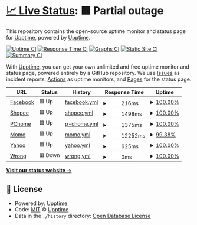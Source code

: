 # [📈 Live Status](https://demo.upptime.js.org): <!--live status--> **🟧 Partial outage**

This repository contains the open-source uptime monitor and status page for [Upptime](https://upptime.js.org), powered by [Upptime](https://github.com/upptime/upptime).

[![Uptime CI](https://github.com/upptime/upptime/workflows/Uptime%20CI/badge.svg)](https://github.com/upptime/upptime/actions?query=workflow%3A%22Uptime+CI%22)
[![Response Time CI](https://github.com/upptime/upptime/workflows/Response%20Time%20CI/badge.svg)](https://github.com/upptime/upptime/actions?query=workflow%3A%22Response+Time+CI%22)
[![Graphs CI](https://github.com/upptime/upptime/workflows/Graphs%20CI/badge.svg)](https://github.com/upptime/upptime/actions?query=workflow%3A%22Graphs+CI%22)
[![Static Site CI](https://github.com/upptime/upptime/workflows/Static%20Site%20CI/badge.svg)](https://github.com/upptime/upptime/actions?query=workflow%3A%22Static+Site+CI%22)
[![Summary CI](https://github.com/upptime/upptime/workflows/Summary%20CI/badge.svg)](https://github.com/upptime/upptime/actions?query=workflow%3A%22Summary+CI%22)

With [Upptime](https://upptime.js.org), you can get your own unlimited and free uptime monitor and status page, powered entirely by a GitHub repository. We use [Issues](https://github.com/upptime/upptime/issues) as incident reports, [Actions](https://github.com/upptime/upptime/actions) as uptime monitors, and [Pages](https://demo.upptime.js.org) for the status page.

<!--start: status pages-->
<!-- This summary is generated by Upptime (https://github.com/upptime/upptime) -->
<!-- Do not edit this manually, your changes will be overwritten -->
<!-- prettier-ignore -->
| URL | Status | History | Response Time | Uptime |
| --- | ------ | ------- | ------------- | ------ |
| <img alt="" src="https://favicons.githubusercontent.com/www.facebook.com" height="13"> [Facebook](https://www.facebook.com/) | 🟩 Up | [facebook.yml](https://github.com/EricwangTJ/Upptime/commits/HEAD/history/facebook.yml) | <details><summary><img alt="Response time graph" src="./graphs/facebook/response-time-week.png" height="20"> 216ms</summary><br><a href="https://demo.upptime.js.org/history/facebook"><img alt="Response time 216" src="https://img.shields.io/endpoint?url=https%3A%2F%2Fraw.githubusercontent.com%2FEricwangTJ%2FUpptime%2FHEAD%2Fapi%2Ffacebook%2Fresponse-time.json"></a><br><a href="https://demo.upptime.js.org/history/facebook"><img alt="24-hour response time 417" src="https://img.shields.io/endpoint?url=https%3A%2F%2Fraw.githubusercontent.com%2FEricwangTJ%2FUpptime%2FHEAD%2Fapi%2Ffacebook%2Fresponse-time-day.json"></a><br><a href="https://demo.upptime.js.org/history/facebook"><img alt="7-day response time 216" src="https://img.shields.io/endpoint?url=https%3A%2F%2Fraw.githubusercontent.com%2FEricwangTJ%2FUpptime%2FHEAD%2Fapi%2Ffacebook%2Fresponse-time-week.json"></a><br><a href="https://demo.upptime.js.org/history/facebook"><img alt="30-day response time 216" src="https://img.shields.io/endpoint?url=https%3A%2F%2Fraw.githubusercontent.com%2FEricwangTJ%2FUpptime%2FHEAD%2Fapi%2Ffacebook%2Fresponse-time-month.json"></a><br><a href="https://demo.upptime.js.org/history/facebook"><img alt="1-year response time 216" src="https://img.shields.io/endpoint?url=https%3A%2F%2Fraw.githubusercontent.com%2FEricwangTJ%2FUpptime%2FHEAD%2Fapi%2Ffacebook%2Fresponse-time-year.json"></a></details> | <details><summary><a href="https://demo.upptime.js.org/history/facebook">100.00%</a></summary><a href="https://demo.upptime.js.org/history/facebook"><img alt="All-time uptime 100.00%" src="https://img.shields.io/endpoint?url=https%3A%2F%2Fraw.githubusercontent.com%2FEricwangTJ%2FUpptime%2FHEAD%2Fapi%2Ffacebook%2Fuptime.json"></a><br><a href="https://demo.upptime.js.org/history/facebook"><img alt="24-hour uptime 100.00%" src="https://img.shields.io/endpoint?url=https%3A%2F%2Fraw.githubusercontent.com%2FEricwangTJ%2FUpptime%2FHEAD%2Fapi%2Ffacebook%2Fuptime-day.json"></a><br><a href="https://demo.upptime.js.org/history/facebook"><img alt="7-day uptime 100.00%" src="https://img.shields.io/endpoint?url=https%3A%2F%2Fraw.githubusercontent.com%2FEricwangTJ%2FUpptime%2FHEAD%2Fapi%2Ffacebook%2Fuptime-week.json"></a><br><a href="https://demo.upptime.js.org/history/facebook"><img alt="30-day uptime 100.00%" src="https://img.shields.io/endpoint?url=https%3A%2F%2Fraw.githubusercontent.com%2FEricwangTJ%2FUpptime%2FHEAD%2Fapi%2Ffacebook%2Fuptime-month.json"></a><br><a href="https://demo.upptime.js.org/history/facebook"><img alt="1-year uptime 100.00%" src="https://img.shields.io/endpoint?url=https%3A%2F%2Fraw.githubusercontent.com%2FEricwangTJ%2FUpptime%2FHEAD%2Fapi%2Ffacebook%2Fuptime-year.json"></a></details>
| <img alt="" src="https://favicons.githubusercontent.com/shopee.tw" height="13"> [Shopee](https://shopee.tw/) | 🟩 Up | [shopee.yml](https://github.com/EricwangTJ/Upptime/commits/HEAD/history/shopee.yml) | <details><summary><img alt="Response time graph" src="./graphs/shopee/response-time-week.png" height="20"> 1498ms</summary><br><a href="https://demo.upptime.js.org/history/shopee"><img alt="Response time 1498" src="https://img.shields.io/endpoint?url=https%3A%2F%2Fraw.githubusercontent.com%2FEricwangTJ%2FUpptime%2FHEAD%2Fapi%2Fshopee%2Fresponse-time.json"></a><br><a href="https://demo.upptime.js.org/history/shopee"><img alt="24-hour response time 1730" src="https://img.shields.io/endpoint?url=https%3A%2F%2Fraw.githubusercontent.com%2FEricwangTJ%2FUpptime%2FHEAD%2Fapi%2Fshopee%2Fresponse-time-day.json"></a><br><a href="https://demo.upptime.js.org/history/shopee"><img alt="7-day response time 1498" src="https://img.shields.io/endpoint?url=https%3A%2F%2Fraw.githubusercontent.com%2FEricwangTJ%2FUpptime%2FHEAD%2Fapi%2Fshopee%2Fresponse-time-week.json"></a><br><a href="https://demo.upptime.js.org/history/shopee"><img alt="30-day response time 1498" src="https://img.shields.io/endpoint?url=https%3A%2F%2Fraw.githubusercontent.com%2FEricwangTJ%2FUpptime%2FHEAD%2Fapi%2Fshopee%2Fresponse-time-month.json"></a><br><a href="https://demo.upptime.js.org/history/shopee"><img alt="1-year response time 1498" src="https://img.shields.io/endpoint?url=https%3A%2F%2Fraw.githubusercontent.com%2FEricwangTJ%2FUpptime%2FHEAD%2Fapi%2Fshopee%2Fresponse-time-year.json"></a></details> | <details><summary><a href="https://demo.upptime.js.org/history/shopee">100.00%</a></summary><a href="https://demo.upptime.js.org/history/shopee"><img alt="All-time uptime 100.00%" src="https://img.shields.io/endpoint?url=https%3A%2F%2Fraw.githubusercontent.com%2FEricwangTJ%2FUpptime%2FHEAD%2Fapi%2Fshopee%2Fuptime.json"></a><br><a href="https://demo.upptime.js.org/history/shopee"><img alt="24-hour uptime 100.00%" src="https://img.shields.io/endpoint?url=https%3A%2F%2Fraw.githubusercontent.com%2FEricwangTJ%2FUpptime%2FHEAD%2Fapi%2Fshopee%2Fuptime-day.json"></a><br><a href="https://demo.upptime.js.org/history/shopee"><img alt="7-day uptime 100.00%" src="https://img.shields.io/endpoint?url=https%3A%2F%2Fraw.githubusercontent.com%2FEricwangTJ%2FUpptime%2FHEAD%2Fapi%2Fshopee%2Fuptime-week.json"></a><br><a href="https://demo.upptime.js.org/history/shopee"><img alt="30-day uptime 100.00%" src="https://img.shields.io/endpoint?url=https%3A%2F%2Fraw.githubusercontent.com%2FEricwangTJ%2FUpptime%2FHEAD%2Fapi%2Fshopee%2Fuptime-month.json"></a><br><a href="https://demo.upptime.js.org/history/shopee"><img alt="1-year uptime 100.00%" src="https://img.shields.io/endpoint?url=https%3A%2F%2Fraw.githubusercontent.com%2FEricwangTJ%2FUpptime%2FHEAD%2Fapi%2Fshopee%2Fuptime-year.json"></a></details>
| <img alt="" src="https://favicons.githubusercontent.com/shopping.pchome.com.tw" height="13"> [PChome](https://shopping.pchome.com.tw/) | 🟩 Up | [p-chome.yml](https://github.com/EricwangTJ/Upptime/commits/HEAD/history/p-chome.yml) | <details><summary><img alt="Response time graph" src="./graphs/p-chome/response-time-week.png" height="20"> 1375ms</summary><br><a href="https://demo.upptime.js.org/history/p-chome"><img alt="Response time 1375" src="https://img.shields.io/endpoint?url=https%3A%2F%2Fraw.githubusercontent.com%2FEricwangTJ%2FUpptime%2FHEAD%2Fapi%2Fp-chome%2Fresponse-time.json"></a><br><a href="https://demo.upptime.js.org/history/p-chome"><img alt="24-hour response time 1632" src="https://img.shields.io/endpoint?url=https%3A%2F%2Fraw.githubusercontent.com%2FEricwangTJ%2FUpptime%2FHEAD%2Fapi%2Fp-chome%2Fresponse-time-day.json"></a><br><a href="https://demo.upptime.js.org/history/p-chome"><img alt="7-day response time 1375" src="https://img.shields.io/endpoint?url=https%3A%2F%2Fraw.githubusercontent.com%2FEricwangTJ%2FUpptime%2FHEAD%2Fapi%2Fp-chome%2Fresponse-time-week.json"></a><br><a href="https://demo.upptime.js.org/history/p-chome"><img alt="30-day response time 1375" src="https://img.shields.io/endpoint?url=https%3A%2F%2Fraw.githubusercontent.com%2FEricwangTJ%2FUpptime%2FHEAD%2Fapi%2Fp-chome%2Fresponse-time-month.json"></a><br><a href="https://demo.upptime.js.org/history/p-chome"><img alt="1-year response time 1375" src="https://img.shields.io/endpoint?url=https%3A%2F%2Fraw.githubusercontent.com%2FEricwangTJ%2FUpptime%2FHEAD%2Fapi%2Fp-chome%2Fresponse-time-year.json"></a></details> | <details><summary><a href="https://demo.upptime.js.org/history/p-chome">100.00%</a></summary><a href="https://demo.upptime.js.org/history/p-chome"><img alt="All-time uptime 100.00%" src="https://img.shields.io/endpoint?url=https%3A%2F%2Fraw.githubusercontent.com%2FEricwangTJ%2FUpptime%2FHEAD%2Fapi%2Fp-chome%2Fuptime.json"></a><br><a href="https://demo.upptime.js.org/history/p-chome"><img alt="24-hour uptime 100.00%" src="https://img.shields.io/endpoint?url=https%3A%2F%2Fraw.githubusercontent.com%2FEricwangTJ%2FUpptime%2FHEAD%2Fapi%2Fp-chome%2Fuptime-day.json"></a><br><a href="https://demo.upptime.js.org/history/p-chome"><img alt="7-day uptime 100.00%" src="https://img.shields.io/endpoint?url=https%3A%2F%2Fraw.githubusercontent.com%2FEricwangTJ%2FUpptime%2FHEAD%2Fapi%2Fp-chome%2Fuptime-week.json"></a><br><a href="https://demo.upptime.js.org/history/p-chome"><img alt="30-day uptime 100.00%" src="https://img.shields.io/endpoint?url=https%3A%2F%2Fraw.githubusercontent.com%2FEricwangTJ%2FUpptime%2FHEAD%2Fapi%2Fp-chome%2Fuptime-month.json"></a><br><a href="https://demo.upptime.js.org/history/p-chome"><img alt="1-year uptime 100.00%" src="https://img.shields.io/endpoint?url=https%3A%2F%2Fraw.githubusercontent.com%2FEricwangTJ%2FUpptime%2FHEAD%2Fapi%2Fp-chome%2Fuptime-year.json"></a></details>
| <img alt="" src="https://favicons.githubusercontent.com/www.momoshop.com.tw" height="13"> [Momo](https://www.momoshop.com.tw/main/Main.jsp) | 🟩 Up | [momo.yml](https://github.com/EricwangTJ/Upptime/commits/HEAD/history/momo.yml) | <details><summary><img alt="Response time graph" src="./graphs/momo/response-time-week.png" height="20"> 12252ms</summary><br><a href="https://demo.upptime.js.org/history/momo"><img alt="Response time 12252" src="https://img.shields.io/endpoint?url=https%3A%2F%2Fraw.githubusercontent.com%2FEricwangTJ%2FUpptime%2FHEAD%2Fapi%2Fmomo%2Fresponse-time.json"></a><br><a href="https://demo.upptime.js.org/history/momo"><img alt="24-hour response time 13769" src="https://img.shields.io/endpoint?url=https%3A%2F%2Fraw.githubusercontent.com%2FEricwangTJ%2FUpptime%2FHEAD%2Fapi%2Fmomo%2Fresponse-time-day.json"></a><br><a href="https://demo.upptime.js.org/history/momo"><img alt="7-day response time 12252" src="https://img.shields.io/endpoint?url=https%3A%2F%2Fraw.githubusercontent.com%2FEricwangTJ%2FUpptime%2FHEAD%2Fapi%2Fmomo%2Fresponse-time-week.json"></a><br><a href="https://demo.upptime.js.org/history/momo"><img alt="30-day response time 12252" src="https://img.shields.io/endpoint?url=https%3A%2F%2Fraw.githubusercontent.com%2FEricwangTJ%2FUpptime%2FHEAD%2Fapi%2Fmomo%2Fresponse-time-month.json"></a><br><a href="https://demo.upptime.js.org/history/momo"><img alt="1-year response time 12252" src="https://img.shields.io/endpoint?url=https%3A%2F%2Fraw.githubusercontent.com%2FEricwangTJ%2FUpptime%2FHEAD%2Fapi%2Fmomo%2Fresponse-time-year.json"></a></details> | <details><summary><a href="https://demo.upptime.js.org/history/momo">99.38%</a></summary><a href="https://demo.upptime.js.org/history/momo"><img alt="All-time uptime 99.38%" src="https://img.shields.io/endpoint?url=https%3A%2F%2Fraw.githubusercontent.com%2FEricwangTJ%2FUpptime%2FHEAD%2Fapi%2Fmomo%2Fuptime.json"></a><br><a href="https://demo.upptime.js.org/history/momo"><img alt="24-hour uptime 100.00%" src="https://img.shields.io/endpoint?url=https%3A%2F%2Fraw.githubusercontent.com%2FEricwangTJ%2FUpptime%2FHEAD%2Fapi%2Fmomo%2Fuptime-day.json"></a><br><a href="https://demo.upptime.js.org/history/momo"><img alt="7-day uptime 99.38%" src="https://img.shields.io/endpoint?url=https%3A%2F%2Fraw.githubusercontent.com%2FEricwangTJ%2FUpptime%2FHEAD%2Fapi%2Fmomo%2Fuptime-week.json"></a><br><a href="https://demo.upptime.js.org/history/momo"><img alt="30-day uptime 99.38%" src="https://img.shields.io/endpoint?url=https%3A%2F%2Fraw.githubusercontent.com%2FEricwangTJ%2FUpptime%2FHEAD%2Fapi%2Fmomo%2Fuptime-month.json"></a><br><a href="https://demo.upptime.js.org/history/momo"><img alt="1-year uptime 99.38%" src="https://img.shields.io/endpoint?url=https%3A%2F%2Fraw.githubusercontent.com%2FEricwangTJ%2FUpptime%2FHEAD%2Fapi%2Fmomo%2Fuptime-year.json"></a></details>
| <img alt="" src="https://favicons.githubusercontent.com/tw.yahoo.com" height="13"> [Yahoo](https://tw.yahoo.com/) | 🟩 Up | [yahoo.yml](https://github.com/EricwangTJ/Upptime/commits/HEAD/history/yahoo.yml) | <details><summary><img alt="Response time graph" src="./graphs/yahoo/response-time-week.png" height="20"> 625ms</summary><br><a href="https://demo.upptime.js.org/history/yahoo"><img alt="Response time 625" src="https://img.shields.io/endpoint?url=https%3A%2F%2Fraw.githubusercontent.com%2FEricwangTJ%2FUpptime%2FHEAD%2Fapi%2Fyahoo%2Fresponse-time.json"></a><br><a href="https://demo.upptime.js.org/history/yahoo"><img alt="24-hour response time 741" src="https://img.shields.io/endpoint?url=https%3A%2F%2Fraw.githubusercontent.com%2FEricwangTJ%2FUpptime%2FHEAD%2Fapi%2Fyahoo%2Fresponse-time-day.json"></a><br><a href="https://demo.upptime.js.org/history/yahoo"><img alt="7-day response time 625" src="https://img.shields.io/endpoint?url=https%3A%2F%2Fraw.githubusercontent.com%2FEricwangTJ%2FUpptime%2FHEAD%2Fapi%2Fyahoo%2Fresponse-time-week.json"></a><br><a href="https://demo.upptime.js.org/history/yahoo"><img alt="30-day response time 625" src="https://img.shields.io/endpoint?url=https%3A%2F%2Fraw.githubusercontent.com%2FEricwangTJ%2FUpptime%2FHEAD%2Fapi%2Fyahoo%2Fresponse-time-month.json"></a><br><a href="https://demo.upptime.js.org/history/yahoo"><img alt="1-year response time 625" src="https://img.shields.io/endpoint?url=https%3A%2F%2Fraw.githubusercontent.com%2FEricwangTJ%2FUpptime%2FHEAD%2Fapi%2Fyahoo%2Fresponse-time-year.json"></a></details> | <details><summary><a href="https://demo.upptime.js.org/history/yahoo">100.00%</a></summary><a href="https://demo.upptime.js.org/history/yahoo"><img alt="All-time uptime 100.00%" src="https://img.shields.io/endpoint?url=https%3A%2F%2Fraw.githubusercontent.com%2FEricwangTJ%2FUpptime%2FHEAD%2Fapi%2Fyahoo%2Fuptime.json"></a><br><a href="https://demo.upptime.js.org/history/yahoo"><img alt="24-hour uptime 100.00%" src="https://img.shields.io/endpoint?url=https%3A%2F%2Fraw.githubusercontent.com%2FEricwangTJ%2FUpptime%2FHEAD%2Fapi%2Fyahoo%2Fuptime-day.json"></a><br><a href="https://demo.upptime.js.org/history/yahoo"><img alt="7-day uptime 100.00%" src="https://img.shields.io/endpoint?url=https%3A%2F%2Fraw.githubusercontent.com%2FEricwangTJ%2FUpptime%2FHEAD%2Fapi%2Fyahoo%2Fuptime-week.json"></a><br><a href="https://demo.upptime.js.org/history/yahoo"><img alt="30-day uptime 100.00%" src="https://img.shields.io/endpoint?url=https%3A%2F%2Fraw.githubusercontent.com%2FEricwangTJ%2FUpptime%2FHEAD%2Fapi%2Fyahoo%2Fuptime-month.json"></a><br><a href="https://demo.upptime.js.org/history/yahoo"><img alt="1-year uptime 100.00%" src="https://img.shields.io/endpoint?url=https%3A%2F%2Fraw.githubusercontent.com%2FEricwangTJ%2FUpptime%2FHEAD%2Fapi%2Fyahoo%2Fuptime-year.json"></a></details>
| <img alt="" src="https://favicons.githubusercontent.com/1231234eqwe" height="13"> [Wrong](https://1231234eqwe/) | 🟥 Down | [wrong.yml](https://github.com/EricwangTJ/Upptime/commits/HEAD/history/wrong.yml) | <details><summary><img alt="Response time graph" src="./graphs/wrong/response-time-week.png" height="20"> 0ms</summary><br><a href="https://demo.upptime.js.org/history/wrong"><img alt="Response time 0" src="https://img.shields.io/endpoint?url=https%3A%2F%2Fraw.githubusercontent.com%2FEricwangTJ%2FUpptime%2FHEAD%2Fapi%2Fwrong%2Fresponse-time.json"></a><br><a href="https://demo.upptime.js.org/history/wrong"><img alt="24-hour response time 0" src="https://img.shields.io/endpoint?url=https%3A%2F%2Fraw.githubusercontent.com%2FEricwangTJ%2FUpptime%2FHEAD%2Fapi%2Fwrong%2Fresponse-time-day.json"></a><br><a href="https://demo.upptime.js.org/history/wrong"><img alt="7-day response time 0" src="https://img.shields.io/endpoint?url=https%3A%2F%2Fraw.githubusercontent.com%2FEricwangTJ%2FUpptime%2FHEAD%2Fapi%2Fwrong%2Fresponse-time-week.json"></a><br><a href="https://demo.upptime.js.org/history/wrong"><img alt="30-day response time 0" src="https://img.shields.io/endpoint?url=https%3A%2F%2Fraw.githubusercontent.com%2FEricwangTJ%2FUpptime%2FHEAD%2Fapi%2Fwrong%2Fresponse-time-month.json"></a><br><a href="https://demo.upptime.js.org/history/wrong"><img alt="1-year response time 0" src="https://img.shields.io/endpoint?url=https%3A%2F%2Fraw.githubusercontent.com%2FEricwangTJ%2FUpptime%2FHEAD%2Fapi%2Fwrong%2Fresponse-time-year.json"></a></details> | <details><summary><a href="https://demo.upptime.js.org/history/wrong">100.00%</a></summary><a href="https://demo.upptime.js.org/history/wrong"><img alt="All-time uptime 100.00%" src="https://img.shields.io/endpoint?url=https%3A%2F%2Fraw.githubusercontent.com%2FEricwangTJ%2FUpptime%2FHEAD%2Fapi%2Fwrong%2Fuptime.json"></a><br><a href="https://demo.upptime.js.org/history/wrong"><img alt="24-hour uptime 100.00%" src="https://img.shields.io/endpoint?url=https%3A%2F%2Fraw.githubusercontent.com%2FEricwangTJ%2FUpptime%2FHEAD%2Fapi%2Fwrong%2Fuptime-day.json"></a><br><a href="https://demo.upptime.js.org/history/wrong"><img alt="7-day uptime 100.00%" src="https://img.shields.io/endpoint?url=https%3A%2F%2Fraw.githubusercontent.com%2FEricwangTJ%2FUpptime%2FHEAD%2Fapi%2Fwrong%2Fuptime-week.json"></a><br><a href="https://demo.upptime.js.org/history/wrong"><img alt="30-day uptime 100.00%" src="https://img.shields.io/endpoint?url=https%3A%2F%2Fraw.githubusercontent.com%2FEricwangTJ%2FUpptime%2FHEAD%2Fapi%2Fwrong%2Fuptime-month.json"></a><br><a href="https://demo.upptime.js.org/history/wrong"><img alt="1-year uptime 100.00%" src="https://img.shields.io/endpoint?url=https%3A%2F%2Fraw.githubusercontent.com%2FEricwangTJ%2FUpptime%2FHEAD%2Fapi%2Fwrong%2Fuptime-year.json"></a></details>

<!--end: status pages-->

[**Visit our status website →**](https://demo.upptime.js.org)

## 📄 License

- Powered by: [Upptime](https://github.com/upptime/upptime)
- Code: [MIT](./LICENSE) © [Upptime](https://upptime.js.org)
- Data in the `./history` directory: [Open Database License](https://opendatacommons.org/licenses/odbl/1-0/)
